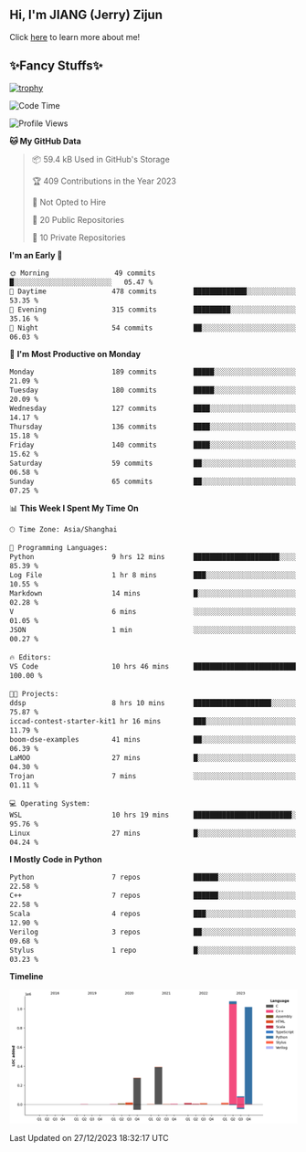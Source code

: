 ## Hi, I'm JIANG (Jerry) Zijun

Click [here](https://jzjerry.github.io/about/) to learn more about me!

## ✨Fancy Stuffs✨
[![trophy](https://github-profile-trophy.vercel.app/?username=jzjerry&theme=onedark)](https://github.com/ryo-ma/github-profile-trophy)
<!--START_SECTION:waka-->
![Code Time](http://img.shields.io/badge/Code%20Time-186%20hrs%2039%20mins-blue)

![Profile Views](http://img.shields.io/badge/Profile%20Views-11-blue)

**🐱 My GitHub Data** 

> 📦 59.4 kB Used in GitHub's Storage 
 > 
> 🏆 409 Contributions in the Year 2023
 > 
> 🚫 Not Opted to Hire
 > 
> 📜 20 Public Repositories 
 > 
> 🔑 10 Private Repositories 
 > 
**I'm an Early 🐤** 

```text
🌞 Morning                49 commits          █░░░░░░░░░░░░░░░░░░░░░░░░   05.47 % 
🌆 Daytime                478 commits         █████████████░░░░░░░░░░░░   53.35 % 
🌃 Evening                315 commits         █████████░░░░░░░░░░░░░░░░   35.16 % 
🌙 Night                  54 commits          ██░░░░░░░░░░░░░░░░░░░░░░░   06.03 % 
```
📅 **I'm Most Productive on Monday** 

```text
Monday                   189 commits         █████░░░░░░░░░░░░░░░░░░░░   21.09 % 
Tuesday                  180 commits         █████░░░░░░░░░░░░░░░░░░░░   20.09 % 
Wednesday                127 commits         ████░░░░░░░░░░░░░░░░░░░░░   14.17 % 
Thursday                 136 commits         ████░░░░░░░░░░░░░░░░░░░░░   15.18 % 
Friday                   140 commits         ████░░░░░░░░░░░░░░░░░░░░░   15.62 % 
Saturday                 59 commits          ██░░░░░░░░░░░░░░░░░░░░░░░   06.58 % 
Sunday                   65 commits          ██░░░░░░░░░░░░░░░░░░░░░░░   07.25 % 
```


📊 **This Week I Spent My Time On** 

```text
🕑︎ Time Zone: Asia/Shanghai

💬 Programming Languages: 
Python                   9 hrs 12 mins       █████████████████████░░░░   85.39 % 
Log File                 1 hr 8 mins         ███░░░░░░░░░░░░░░░░░░░░░░   10.55 % 
Markdown                 14 mins             █░░░░░░░░░░░░░░░░░░░░░░░░   02.28 % 
V                        6 mins              ░░░░░░░░░░░░░░░░░░░░░░░░░   01.05 % 
JSON                     1 min               ░░░░░░░░░░░░░░░░░░░░░░░░░   00.27 % 

🔥 Editors: 
VS Code                  10 hrs 46 mins      █████████████████████████   100.00 % 

🐱‍💻 Projects: 
ddsp                     8 hrs 10 mins       ███████████████████░░░░░░   75.87 % 
iccad-contest-starter-kit1 hr 16 mins        ███░░░░░░░░░░░░░░░░░░░░░░   11.79 % 
boom-dse-examples        41 mins             ██░░░░░░░░░░░░░░░░░░░░░░░   06.39 % 
LaMOO                    27 mins             █░░░░░░░░░░░░░░░░░░░░░░░░   04.30 % 
Trojan                   7 mins              ░░░░░░░░░░░░░░░░░░░░░░░░░   01.11 % 

💻 Operating System: 
WSL                      10 hrs 19 mins      ████████████████████████░   95.76 % 
Linux                    27 mins             █░░░░░░░░░░░░░░░░░░░░░░░░   04.24 % 
```

**I Mostly Code in Python** 

```text
Python                   7 repos             ██████░░░░░░░░░░░░░░░░░░░   22.58 % 
C++                      7 repos             ██████░░░░░░░░░░░░░░░░░░░   22.58 % 
Scala                    4 repos             ███░░░░░░░░░░░░░░░░░░░░░░   12.90 % 
Verilog                  3 repos             ██░░░░░░░░░░░░░░░░░░░░░░░   09.68 % 
Stylus                   1 repo              █░░░░░░░░░░░░░░░░░░░░░░░░   03.23 % 
```



**Timeline**

![Lines of Code chart](https://raw.githubusercontent.com/Jzjerry/Jzjerry/main/assets/bar_graph.png)


 Last Updated on 27/12/2023 18:32:17 UTC
<!--END_SECTION:waka-->
